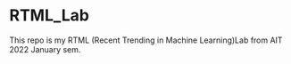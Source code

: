 # RTML_Lab
This repo is my RTML (Recent Trending in Machine Learning)Lab from AIT 2022 January sem.
